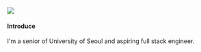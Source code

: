 <img src="https://capsule-render.vercel.app/api?type=waving&color=auto&height=250&section=header&text=Ongsiru's%20Profile&fontSize=50" />

#### Introduce
<p>I'm a senior of University of Seoul and aspiring full stack engineer.</p>
